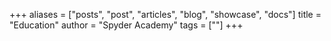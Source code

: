 +++
aliases = ["posts", "post", "articles", "blog", "showcase", "docs"]
title = "Education"
author = "Spyder Academy"
tags = [""]
+++
